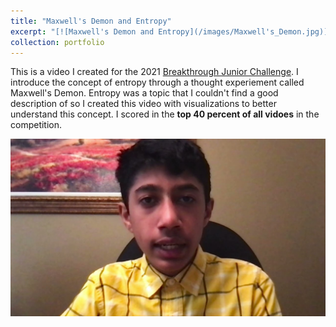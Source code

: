 ```yaml
---
title: "Maxwell's Demon and Entropy"
excerpt: "[![Maxwell's Demon and Entropy](/images/Maxwell's_Demon.jpg)](https://www.youtube.com/watch?v=11_aHTdNITc)"
collection: portfolio
---
```


This is a video I created for the 2021 [Breakthrough Junior Challenge](https://breakthroughjuniorchallenge.org/). I introduce the concept of entropy through a thought experiement called Maxwell's Demon. Entropy was a topic that I couldn't find a good description of so I created this video with visualizations to better understand this concept. I scored in the **top 40 percent of all vidoes** in the competition.

[![No Cloning Theorem](/images/Maxwell's_Demon.jpg)](https://www.youtube.com/watch?v=11_aHTdNITc)

